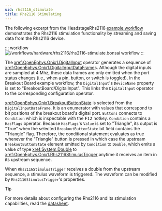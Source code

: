 ```yaml
---
uid: rhs2116_stimulate
title: Rhs2116 Stimulating
---
```


The following excerpt from the HeadstageRhs2116 [example workflow](xref:rhs2116) demonstrates the Rhs2116
stimulation functionality by streaming and saving data from the Rhs2116 device.

::: workflow
![/workflows/hardware/rhs2116/rhs2116-stimulate.bonsai workflow](../../../workflows/hardware/rhs2116/rhs2116-stimulate.bonsai)
:::

The <xref:OpenEphys.Onix1.DigitalInput> operator generates a sequence of <xref:OpenEphys.Onix1.DigitalInputDataFrame>s.
Although the digital inputs are sampled at 4 Mhz, these data frames are only emitted when the port status changes (i.e.,
when a pin, button, or switch is toggled). In the Breakout Board example workflow, the `DigitalInput`'s `DeviceName`
property is set to "BreakoutBoard/DigitalInput". This links the `DigitalInput` operator to the corresponding
configuration operator. 

<xref:OpenEphys.Onix1.BreakoutButtonState> is selected from the `DigitalInputDataFrame`. It is an enumerator with values
that correspond to bit positions of the breakout board's digital port. `Buttons` connects to `Condition` which is
inspectable with the <kbd>F12</kbd> hotkey. `Condition` contains a `HasFlags` operator. Because `HasFlags`'s `Value` is
set to "Triangle", its output is "True" when the selected `BreakoutButtonState` bit field contains the "Triangle" flag.
Therefore, the conditional statement evaluates as true whenever the "Triangle" button is pressed in which case the
upstream `BreakoutButtonState` element emitted by `Condition` to `Double`, which emits a value of type <xref:System.Double>
to <xref:OpenEphys.Onix1.Rhs2116StimulusTrigger> anytime it receives an item in its upstream sequence. 

When `Rhs2116StimulusTrigger` receives a double from the upstream sequence, a stimulus waveform is triggered. The
waveform can be modified by `Rhs2116StimulusTrigger`'s properties.

> [!TIP] 
> For more details about configuring the Rhs2116 and its stimulation capabilities, read the
> [datasheet](https://intantech.com/files/Intan_RHS2116_datasheet.pdf). 